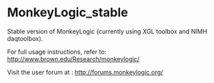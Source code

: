 MonkeyLogic_stable
==================

Stable version of MonkeyLogic (currently using XGL toolbox and NIMH daqtoolbox).

For full usage instructions, refer to: http://www.brown.edu/Research/monkeylogic/

Visit the user forum at : http://forums.monkeylogic.org/
